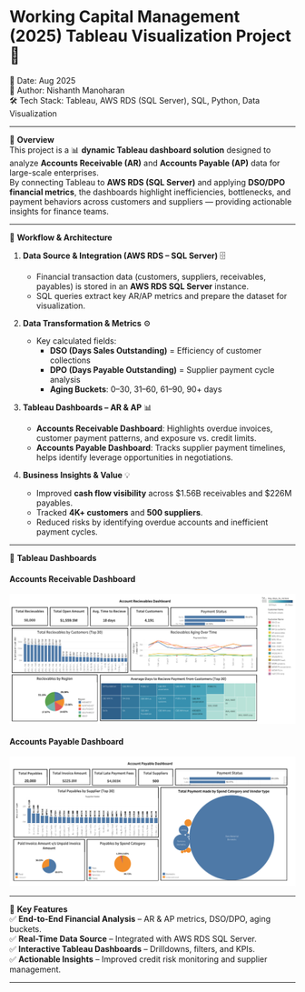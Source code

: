 # Working Capital Management (2025) Tableau Visualization Project 💼
📅 Date: Aug 2025  
👤 Author: Nishanth Manoharan  
🛠️ Tech Stack: Tableau, AWS RDS (SQL Server), SQL, Python, Data Visualization  

---

📌 **Overview**  
This project is a 📊 **dynamic Tableau dashboard solution** designed to analyze **Accounts Receivable (AR)** and **Accounts Payable (AP)** data for large-scale enterprises.  
By connecting Tableau to **AWS RDS (SQL Server)** and applying **DSO/DPO financial metrics**, the dashboards highlight inefficiencies, bottlenecks, and payment behaviors across customers and suppliers — providing actionable insights for finance teams.  

---

🚀 **Workflow & Architecture**  
1. **Data Source & Integration (AWS RDS – SQL Server)** 🗄️  
   - Financial transaction data (customers, suppliers, receivables, payables) is stored in an **AWS RDS SQL Server** instance.  
   - SQL queries extract key AR/AP metrics and prepare the dataset for visualization.  

2. **Data Transformation & Metrics** ⚙️  
   - Key calculated fields:  
     - **DSO (Days Sales Outstanding)** = Efficiency of customer collections  
     - **DPO (Days Payable Outstanding)** = Supplier payment cycle analysis  
     - **Aging Buckets**: 0–30, 31–60, 61–90, 90+ days  

3. **Tableau Dashboards – AR & AP** 📊  
   - **Accounts Receivable Dashboard**: Highlights overdue invoices, customer payment patterns, and exposure vs. credit limits.  
   - **Accounts Payable Dashboard**: Tracks supplier payment timelines, helps identify leverage opportunities in negotiations.  

4. **Business Insights & Value** 💡  
   - Improved **cash flow visibility** across $1.56B receivables and $226M payables.  
   - Tracked **4K+ customers** and **500 suppliers**.  
   - Reduced risks by identifying overdue accounts and inefficient payment cycles.  

---

📸 **Tableau Dashboards**  
#### Accounts Receivable Dashboard  
![Accounts Receivable Dashboard](images/ARD.png)  

#### Accounts Payable Dashboard  
![Accounts Payable Dashboard](images/APD.png)  

---

🎯 **Key Features**  
✅ **End-to-End Financial Analysis** – AR & AP metrics, DSO/DPO, aging buckets.  
✅ **Real-Time Data Source** – Integrated with AWS RDS SQL Server.  
✅ **Interactive Tableau Dashboards** – Drilldowns, filters, and KPIs.  
✅ **Actionable Insights** – Improved credit risk monitoring and supplier management.  

---
